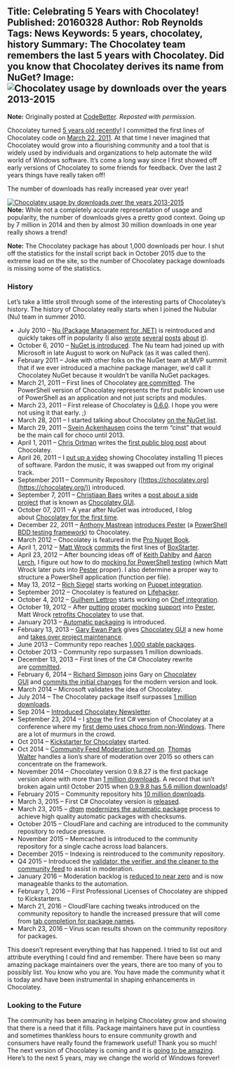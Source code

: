 Title: Celebrating 5 Years with Chocolatey!
Published: 20160328
Author: Rob Reynolds
Tags: News
Keywords: 5 years, chocolatey, history
Summary: The Chocolatey team remembers the last 5 years with Chocolatey. Did you know that Chocolatey derives its name from NuGet?
Image: <img src="https://pbs.twimg.com/media/CbnRP_CVIAETF3j.jpg:large" alt="Chocolatey usage by downloads over the years 2013-2015" />
---
**Note:** Originally posted at [CodeBetter](http://codebetter.com/robreynolds/2016/03/28/5-years-with-chocolatey/). *Reposted with permission.*

Chocolatey turned [5 years old recently](https://twitter.com/ferventcoder/status/712410862611341312)! I committed the first lines of Chocolatey code on [March 22, 2011](https://github.com/ferventcoder/nugetpackages/commit/d16ed7ac675395b3bb8ecee90fb13efb03d4b619). At that time I never imagined that Chocolatey would grow into a flourishing community and a tool that is widely used by individuals and organizations to help automate the wild world of Windows software. It’s come a long way since I first showed off early versions of Chocolatey to some friends for feedback. Over the last 2 years things have really taken off!

The number of downloads has really increased year over year!

[![Chocolatey usage by downloads over the years 2013-2015](https://pbs.twimg.com/media/CbnRP_CVIAETF3j.jpg:large)](https://twitter.com/ferventcoder/status/700821290303623169)  
**Note:** While not a completely accurate representation of usage and popularity, the number of downloads gives a pretty good context. Going up by 7 million in 2014 and then by almost 30 million downloads in one year really shows a trend!

**Note:** The Chocolatey package has about 1,000 downloads per hour. I shut off the statistics for the install script back in October 2015 due to the extreme load on the site, so the number of Chocolatey package downloads is missing some of the statistics.

### History

Let’s take a little stroll through some of the interesting parts of Chocolatey’s history. The history of Chocolatey really starts when I joined the Nubular (Nu) team in summer 2010.

- July 2010 – [Nu (Package Management for .NET)](https://www.youtube.com/watch?v=IvxAa4XURss) is reintroduced and quickly takes off in popularity (I also [wrote](http://ferventcoder.com/archive/2010/07/15/gems---package-management-for-.net.aspx) [several](http://ferventcoder.com/archive/2010/07/16/how-to---gems-and-.net.aspx) [posts](http://ferventcoder.com/archive/2010/07/17/how-to-ndash-gems-and-.net-ndash-dependencies-references.aspx) [about](http://ferventcoder.com/archive/2010/07/19/gems-for-.net-ndash-community-response.aspx) [it](http://ferventcoder.com/archive/2010/07/26/the-future-of-.net-open-source-software-delivery.aspx)).
- October 6, 2010 – [NuGet is introduced](http://ferventcoder.com/archive/2010/10/06/the-evolution-of-package-management-for-.net.aspx). The Nu team had joined up with Microsoft in late August to work on NuPack (as it was called then).
- February 2011 – Joke with other folks on the NuGet team at MVP summit that if we ever introduced a machine package manager, we’d call it Chocolatey NuGet because it wouldn’t be vanilla NuGet packages.
- March 21, 2011 – First lines of Chocolatey [are committed](https://github.com/ferventcoder/nugetpackages/commit/d16ed7ac675395b3bb8ecee90fb13efb03d4b619). The PowerShell version of Chocolatey represents the first public known use of PowerShell as an application and not just scripts and modules.
- March 23, 2011 – First release of Chocolatey is [0.6.0](https://www.nuget.org/packages/chocolatey/0.6.0). I hope you were not using it that early. ;)
- March 28, 2011 – I started talking about Chocolatey [on the NuGet list](http://nuget.codeplex.com/discussions/251435).
- March 29, 2011 – [Svein Ackenhausen](https://twitter.com/ackenpacken) coins the term “cinst” that would be the main call for choco until 2013.
- April 1, 2011 – [Chris Ortman](https://twitter.com/chriso) writes the [first public blog post](https://chrisortman.wordpress.com/2011/04/01/getting-started-with-chocolatey/) about Chocolatey.
- April 26, 2011 – I [put up a video](https://www.youtube.com/watch?v=N-hWOUL8roU) showing Chocolatey installing 11 pieces of software. Pardon the music, it was swapped out from my original track.
- September 2011 – Community Repository ([https://chocolatey.org](https://chocolatey.org/)) introduced.
- September 7, 2011 – [Christiaan Baes](https://twitter.com/chrissie1) writes a [post about a side project](https://web.archive.org/web/20110926191629/http://blogs.lessthandot.com/index.php/DesktopDev/MSTech/chocolatey-gui) that is known as [Chocolatey GUI](https://github.com/chocolatey/ChocolateyGUI#features).
- October 07, 2011 – A year after NuGet was introduced, I blog about [Chocolatey for the first time](http://ferventcoder.com/archive/2011/10/07/letrsquos-get-chocolatey-kind-of-like-apt-get-for-windows.aspx).
- December 22, 2011 – [Anthony Mastrean](https://twitter.com/anthonymastrean/) [introduces Pester](https://github.com/chocolatey/chocolatey/pull/43) (a [PowerShell BDD testing framework](https://github.com/Pester/Pester)) to Chocolatey.
- March 2012 – Chocolatey is featured in the [Pro Nuget Book](http://www.amazon.com/Pro-NuGet-Experts-Voice-Microsoft/dp/1430241918/).
- April 1, 2012 – [Matt Wrock](https://twitter.com/mwrockx) [commits](https://github.com/mwrock/boxstarter/commit/2d96de030cf5f45b42690c3e01847f632b4e37e6) the first lines of [BoxStarter](http://boxstarter.org/).
- April 23, 2012 – After bouncing ideas off of [Keith Dahlby](https://twitter.com/dahlbyk) and [Aaron Lerch](https://twitter.com/aaronlerch), I figure out how to do [mocking for PowerShell testing](https://github.com/chocolatey/chocolatey/commit/3533d00a835c11aaba9aa3f34ff9d052496ff696#diff-48c72ff2102462265651d53d3d4e374f) (which Matt Wrock later puts into [Pester](https://github.com/pester/Pester) proper). I also determine a proper way to structure a PowerShell application (function per file).
- May 13, 2012 – [Rich Siegel](https://twitter.com/rismoney) starts working on [Puppet integration](https://github.com/chocolatey/puppet-chocolatey/commit/1c5f52ea0f06d109a9c24ba803dbd924f74d66a4).
- September 2012 – Chocolatey is featured on [Lifehacker](http://lifehacker.com/5942417/chocolatey-brings-lightning-quick-linux-style-package-management-to-windows).
- October 4, 2012 – [Guilhem Lettron](https://twitter.com/guilhemlettron) starts working on [Chef integration](https://github.com/chocolatey/chocolatey-cookbook/commit/99e151ca271ba8bf0f1e200a363649ceebf66daa).
- October 19, 2012 – After [putting](https://github.com/pester/Pester/commit/84d5acbab1d809a121378048908dd2a8b2dfefc9) [proper](https://github.com/pester/Pester/commit/ec77ceab7ba99bec93376ad6ca1f6f2d5dfc9d22) [mocking](https://github.com/pester/Pester/commit/4178c343a6574a8a9521be8a77006572fc49e311) [support](https://github.com/pester/Pester/commit/dd7dca288bf5d7258532243687b3f6b6e4936af3) into [Pester](https://github.com/pester/Pester), Matt Wrock [retrofits Chocolatey](https://github.com/chocolatey/chocolatey/commit/654703b9d4388eb385776986ce6d0ee53485a146) to use that.
- January 2013 – [Automatic packaging](https://github.com/chocolatey/choco/wiki/AutomaticPackages) is introduced.
- February 13, 2013 – [Gary Ewan Park](https://twitter.com/gep13) gives [Chocolatey GUI](https://chocolatey.org/packages/ChocolateyGUI) a new home and [takes over project maintenance](https://github.com/chocolatey/ChocolateyGUI/commit/c722821573cafce6bfb50760618a8c1803e76e7f).
- June 2013 – Community repo reaches [1,000 stable packages](http://ferventcoder.com/archive/2013/06/01/chocolatey-official-public-feed-now-has-1000-stable-packages.aspx).
- October 2013 – Community repo surpasses 1 million downloads.
- December 13, 2013 – First lines of the C# Chocolatey rewrite are [committed](https://github.com/chocolatey/choco/commit/b3dbcb851d95e9c0bd7f9f0438b7b087405e7e12).
- February 6, 2014 – [Richard Simpson](https://twitter.com/RichardSimp) joins Gary on [Chocolatey GUI](https://chocolatey.org/packages/ChocolateyGUI) and [commits the initial changes](https://github.com/chocolatey/ChocolateyGUI/commit/2d9bab432f58230f6c15f387608d58657201e536) for the modern version and look.
- March 2014 – Microsoft validates the idea of Chocolatey.
- July 2014 – The Chocolatey package itself surpasses [1 million downloads](https://twitter.com/ferventcoder/status/490992889036419072).
- Sep 2014 – [Introduced Chocolatey Newsletter](http://codebetter.com/robreynolds/2014/09/27/chocolatey-newsletter/).
- September 23, 2014 – I [show](https://www.youtube.com/watch?v=cZl_wKSciVk) the first C# version of Chocolatey at a conference where my [first demo uses choco from non-Windows](https://www.youtube.com/watch?v=cZl_wKSciVk). There are a lot of murmurs in the crowd.
- Oct 2014 – [Kickstarter for Chocolatey](https://www.kickstarter.com/projects/ferventcoder/chocolatey-the-alternative-windows-store-like-yum) started.
- Oct 2014 – [Community Feed Moderation turned on](http://codebetter.com/robreynolds/2014/10/27/chocolatey-now-has-package-moderation/). [Thomas Walter](https://twitter.com/IntrepidPenguin) handles a lion’s share of moderation over 2015 so others can concentrate on the framework.
- November 2014 – Chocolatey version 0.9.8.27 is the first package version alone with more than [1 million downloads](https://chocolatey.org/packages/chocolatey/0.9.8.27). A record that isn’t broken again until October 2015 when [0.9.9.8 has 5.6 million downloads](https://chocolatey.org/packages/chocolatey/0.9.9.8)!
- February 2015 – Community repository hits [10 million downloads](https://twitter.com/ferventcoder/status/568158076093763584).
- March 3, 2015 – First C# Chocolatey version is [released](https://chocolatey.org/packages/chocolatey/0.9.9).
- March 23, 2015 – [dtgm](https://twitter.com/dtgm1594) [modernizes the automatic package](https://github.com/dtgm/chocolatey-packages/commit/fcfa4c140253adc2b21eb2dfb886606e76fa6fdc#diff-5300e33986d291296548da9cd1586aa3) process to achieve high quality automatic packages with checksums.
- October 2015 – CloudFlare and caching are introduced to the community repository to reduce pressure.
- November 2015 – Memcached is introduced to the community repository for a single cache across load balancers.
- December 2015 – Indexing is reintroduced to the community repository.
- Q4 2015 – Introduced the [validator, the verifier, and the cleaner to the community feed](http://codebetter.com/robreynolds/2016/01/16/chocolatey-community-update/) to assist in moderation.
- January 2016 – Moderation backlog is [reduced to near zero](http://codebetter.com/robreynolds/2016/01/16/chocolatey-community-update/) and is now manageable thanks to the automation.
- February 1, 2016 – First Professional Licenses of Chocolatey are shipped to Kickstarters.
- March 21, 2016 – CloudFlare caching tweaks introduced on the community repository to handle the increased pressure that will come from [tab completion for package names](https://www.kickstarter.com/projects/ferventcoder/chocolatey-the-alternative-windows-store-like-yum/posts/1527031).
- March 23, 2016 – Virus scan results shown on the community repository for packages.

This doesn’t represent everything that has happened. I tried to list out and attribute everything I could find and remember. There have been so many amazing package maintainers over the years, there are too many of you to possibly list. You know who you are. You have made the community what it is today and have been instrumental in shaping enhancements in Chocolatey.

### Looking to the Future

The community has been amazing in helping Chocolatey grow and showing that there is a need that it fills. Package maintainers have put in countless and sometimes thankless hours to ensure community growth and consumers have really found the framework useful! Thank you so much! The next version of Chocolatey is coming and it is [going to be amazing](https://github.com/chocolatey/choco/blob/master/CHANGELOG.md). Here’s to the next 5 years, may we change the world of Windows forever!